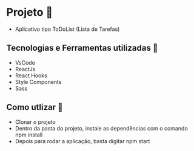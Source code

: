 # Projeto 🚀
- Aplicativo tipo ToDoList (Lista de Tarefas)

## Tecnologias e Ferramentas utilizadas 🤖

- VsCode
- ReactJs
- React Hooks
- Style Components
- Sass

## Como utlizar 🏃

- Clonar o projeto
- Dentro da pasta do projeto, instale as dependências com o comando npm install
- Depois para rodar a aplicação, basta digitar npm start


